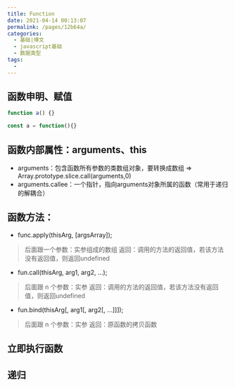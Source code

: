 ```yaml
---
title: Function
date: 2021-04-14 00:13:07
permalink: /pages/12b64a/
categories:
  - 基础|博文
  - javascript基础
  - 数据类型
tags:
  -
---
```


## 函数申明、赋值
```js
function a() {}

const a = function(){}
```

## 函数内部属性：arguments、this
+ arguments：包含函数所有参数的类数组对象，要转换成数组 => Array.prototype.slice.call(arguments,0)
+ arguments.callee：一个指针，指向arguments对象所属的函数（常用于递归的解耦合）

## 函数方法：
+ func.apply(thisArg, [argsArray]);
> 后面跟一个参数：实参组成的数组
> 返回：调用的方法的返回值，若该方法没有返回值，则返回undefined


+ fun.call(thisArg, arg1, arg2, ...);
> 后面跟 n 个参数：实参
> 返回：调用的方法的返回值，若该方法没有返回值，则返回undefined


+ fun.bind(thisArg[, arg1[, arg2[, ...]]]);
> 后面跟 n 个参数：实参
> 返回：原函数的拷贝函数
## 立即执行函数

## 递归
